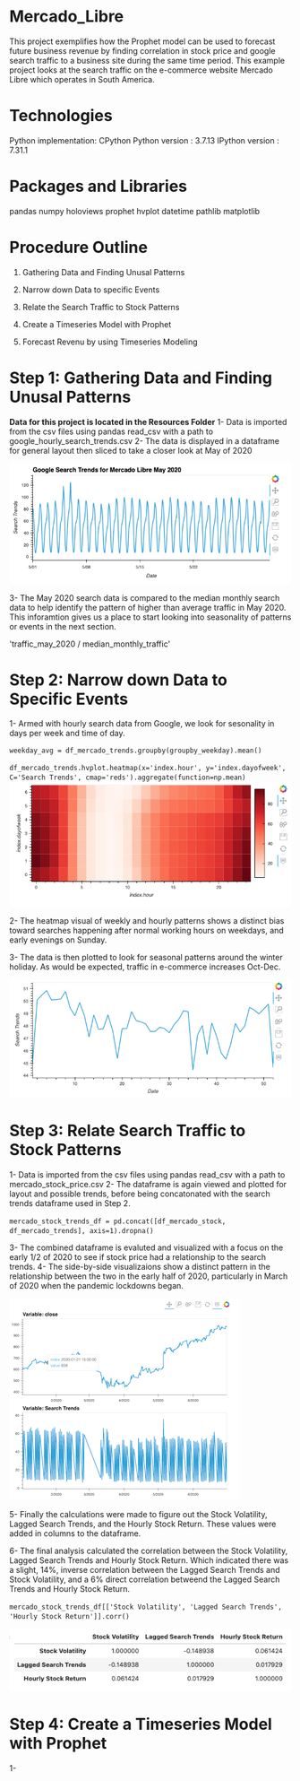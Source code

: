 # Mercado_Libre
This project exemplifies how the Prophet model can be used to forecast future business revenue by finding correlation in stock price and google search traffic to a business site during the same time period. This example project looks at the search traffic on the e-commerce website Mercado Libre which operates in South America.

# Technologies
Python implementation: CPython
Python version       : 3.7.13
IPython version      : 7.31.1

# Packages and Libraries
pandas
numpy 
holoviews 
prophet
hvplot
datetime
pathlib
matplotlib

# Procedure Outline
1. Gathering Data and Finding Unusal Patterns

2. Narrow down Data to specific Events

3. Relate the Search Traffic to Stock Patterns

4. Create a Timeseries Model with Prophet

5. Forecast Revenu by using Timeseries Modeling

# Step 1: Gathering Data and Finding Unusal Patterns
**Data for this project is located in the Resources Folder**
1- Data is imported from the csv files using pandas read_csv with a path to google_hourly_search_trends.csv
2- The data is displayed in a dataframe for general layout then sliced to take a closer look at May of 2020

![may2020_plot](./images/ml_may2020.png)

3- The May 2020 search data is compared to the median monthly search data to help identify the pattern of higher than average traffic in May 2020. This inforamtion gives us a place to start looking into seasonality of patterns or events in the next section.

'traffic_may_2020 / median_monthly_traffic'

# Step 2: Narrow down Data to Specific Events

1- Armed with hourly search data from Google, we look for sesonality in days per week and time of day.
```groupby_weekday = [df_mercado_trends.index.dayofweek, df_mercado_trends.index.hour]
weekday_avg = df_mercado_trends.groupby(groupby_weekday).mean()
```

`df_mercado_trends.hvplot.heatmap(x='index.hour', y='index.dayofweek', C='Search Trends', cmap='reds').aggregate(function=np.mean)
`
![weekday_pattern_plot](./images/weekday.png)

2- The heatmap visual of weekly and hourly patterns shows a distinct bias toward searches happening after normal working hours on weekdays, and early evenings on Sunday.

3- The data is then plotted to look for seasonal patterns around the winter holiday.  As would be expected, traffic in e-commerce increases Oct-Dec.

![holiday_plot](./images/winter.png)

# Step 3: Relate Search Traffic to Stock Patterns
1- Data is imported from the csv files using pandas read_csv with a path to mercado_stock_price.csv
2- The dataframe is again viewed and plotted for layout and possible trends, before being concatonated with the search trends dataframe used in Step 2.

`mercado_stock_trends_df = pd.concat([df_mercado_stock, df_mercado_trends], axis=1).dropna()`

3- The combined dataframe is evaluted and visualized with a focus on the early 1/2 of 2020 to see if stock price had a relationship to the search trends. 
4- The side-by-side visualizaions show a distinct pattern in the relationship between the two in the early half of 2020, particularly in March of 2020 when the pandemic lockdowns began.


![early 2020_plot](./images/stock_search_vis.png)

5- Finally the calculations were made to figure out the Stock Volatility, Lagged Search Trends, and the Hourly Stock Return. These values were added in columns to the dataframe.

6- The final analysis calculated the correlation between the Stock Volatility, Lagged Search Trends and Hourly Stock Return. Which indicated there was a slight, 14%, inverse correlation between the Lagged Search Trends and Stock Volatility, and a 6% direct correlation betweend the Lagged Search Trends and Hourly Stock Return.

`mercado_stock_trends_df[['Stock Volatility', 'Lagged Search Trends', 'Hourly Stock Return']].corr()`

![early 2020_plot](./images/df_corr.png)

# Step 4: Create a Timeseries Model with Prophet
1-